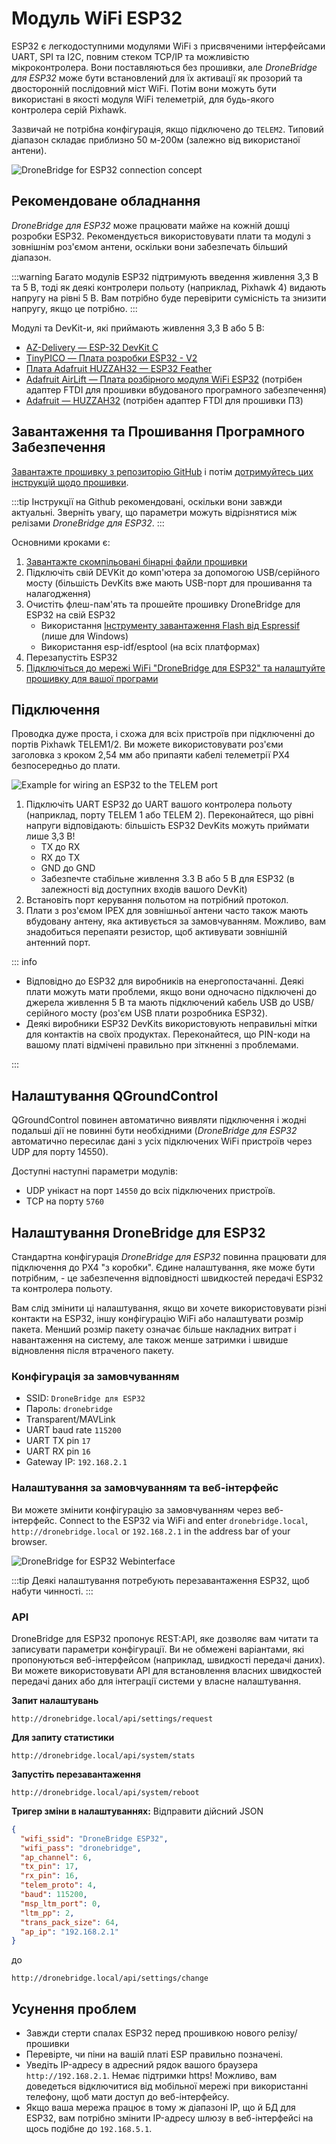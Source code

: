 # Модуль WiFi ESP32

ESP32 є легкодоступними модулями WiFi з присвяченими інтерфейсами UART, SPI та I2C, повним стеком TCP/IP та можливістю мікроконтролера. Вони поставляються без прошивки, але _DroneBridge для ESP32_ може бути встановлений для їх активації як прозорий та двосторонній послідовний міст WiFi. Потім вони можуть бути використані в якості модуля WiFi телеметрій, для будь-якого контролера серій Pixhawk.

Зазвичай не потрібна конфігурація, якщо підключено до `TELEM2`. Типовий діапазон складає приблизно 50 м-200м (залежно від використаної антени).

![DroneBridge for ESP32 connection concept](../../assets/peripherals/telemetry/esp32/db_ESP32_setup.png)

## Рекомендоване обладнання

_DroneBridge для ESP32_ може працювати майже на кожній дошці розробки ESP32. Рекомендується використовувати плати та модулі з зовнішнім роз'ємом антени, оскільки вони забезпечать більший діапазон.

:::warning
Багато модулів ESP32 підтримують введення живлення 3,3 В та 5 В, тоді як деякі контролери польоту (наприклад, Pixhawk 4) видають напругу на рівні 5 В.
Вам потрібно буде перевірити сумісність та знизити напругу, якщо це потрібно.
:::

Модулі та DevKit-и, які приймають живлення 3,3 В або 5 В:

- [AZ-Delivery — ESP-32 DevKit C](https://www.az-delivery.de/en/products/esp-32-dev-kit-c-v4)
- [TinyPICO — Плата розробки ESP32 - V2](https://www.adafruit.com/product/4335)
- [Плата Adafruit HUZZAH32 — ESP32 Feather](https://www.adafruit.com/product/3405)
- [Adafruit AirLift — Плата розбірного модуля WiFi ESP32](https://www.adafruit.com/product/4201) (потрібен адаптер FTDI для прошивки вбудованого програмного забезпечення)
- [Adafruit — HUZZAH32](https://www.adafruit.com/product/4172) (потрібен адаптер FTDI для прошивки ПЗ)

## Завантаження та Прошивання Програмного Забезпечення

[Завантажте прошивку з репозиторію GitHub](https://github.com/DroneBridge/ESP32/releases) і потім [дотримуйтесь цих інструкцій щодо прошивки](https://github.com/DroneBridge/ESP32#installationflashing-using-precompiled-binaries).

:::tip
Інструкції на Github рекомендовані, оскільки вони завжди актуальні. Зверніть увагу, що параметри можуть відрізнятися між релізами _DroneBridge для ESP32_.
:::

Основними кроками є:

1. [Завантажте скомпільовані бінарні файли прошивки](https://github.com/DroneBridge/ESP32/releases)
1. Підключіть свій DEVKit до комп'ютера за допомогою USB/серійного мосту (більшість DevKits вже мають USB-порт для прошивання та налагодження)
1. Очистіть флеш-пам'ять та прошейте прошивку DroneBridge для ESP32 на свій ESP32
   - Використання [Інструменту завантаження Flash від Espressif](https://www.espressif.com/en/support/download/other-tools) (лише для Windows)
   - Використання esp-idf/esptool (на всіх платформах)
1. Перезапустіть ESP32
1. [Підключіться до мережі WiFi "DroneBridge для ESP32" та налаштуйте прошивку для вашої програми](#configuring-dronebridge-for-esp32)

## Підключення

Проводка дуже проста, і схожа для всіх пристроїв при підключенні до портів Pixhawk TELEM1/2. Ви можете використовувати роз'єми заголовка з кроком 2,54 мм або припаяти кабелі телеметрії PX4 безпосередньо до плати.

![Example for wiring an ESP32 to the TELEM port](../../assets/peripherals/telemetry/esp32/pixhawk_wiring.png)

1. Підключіть UART ESP32 до UART вашого контролера польоту (наприклад, порту TELEM 1 або TELEM 2). Переконайтеся, що рівні напруги відповідають: більшість ESP32 DevKits можуть приймати лише 3,3 В!
   - TX до RX
   - RX до TX
   - GND до GND
   - Забезпечте стабільне живлення 3.3 В або 5 В для ESP32 (в залежності від доступних входів вашого DevKit)
1. Встановіть порт керування польотом на потрібний протокол.
1. Плати з роз'ємом IPEX для зовнішньої антени часто також мають вбудовану антену, яка активується за замовчуванням. Можливо, вам знадобиться перепаяти резистор, щоб активувати зовнішній антенний порт.

::: info

- Відповідно до ESP32 для виробників на енергопостачанні. Деякі плати можуть мати проблеми, якщо вони одночасно підключені до джерела живлення 5 В та мають підключений кабель USB до USB/серійного мосту (роз'єм USB плати розробника ESP32).
- Деякі виробники ESP32 DevKits використовують неправильні мітки для контактів на своїх продуктах. Переконайтеся, що PIN-коди на вашому платі відмічені правильно при зіткненні з проблемами.

:::

## Налаштування QGroundControl

QGroundControl повинен автоматично виявляти підключення і жодні подальші дії не повинні бути необхідними (_DroneBridge для ESP32_ автоматично пересилає дані з усіх підключених WiFi пристроїв через UDP для порту 14550).

Доступні наступні параметри модулів:

- UDP унікаст на порт `14550` до всіх підключених пристроїв.
- TCP на порту `5760`

## Налаштування DroneBridge для ESP32

Стандартна конфігурація _DroneBridge для ESP32_ повинна працювати для підключення до PX4 "з коробки". Єдине налаштування, яке може бути потрібним, - це забезпечення відповідності швидкостей передачі ESP32 та контролера польоту.

Вам слід змінити ці налаштування, якщо ви хочете використовувати різні контакти на ESP32, іншу конфігурацію WiFi або налаштувати розмір пакета. Менший розмір пакету означає більше накладних витрат і навантаження на систему, але також менше затримки і швидше відновлення після втраченого пакету.

### Конфігурація за замовчуванням

- SSID: `DroneBridge для ESP32`
- Пароль: `dronebridge`
- Transparent/MAVLink
- UART baud rate `115200`
- UART TX pin `17`
- UART RX pin `16`
- Gateway IP: `192.168.2.1`

### Налаштування за замовчуванням та веб-інтерфейс

Ви можете змінити конфігурацію за замовчуванням через веб-інтерфейс. Connect to the ESP32 via WiFi and enter `dronebridge.local`, `http://dronebridge.local` or `192.168.2.1` in the address bar of your browser.

![DroneBridge for ESP32 Webinterface](../../assets/peripherals/telemetry/esp32/dbesp32_webinterface.png)

:::tip
Деякі налаштування потребують перезавантаження ESP32, щоб набути чинності.
:::

### API

DroneBridge для ESP32 пропонує REST:API, яке дозволяє вам читати та записувати параметри конфігурації. Ви не обмежені варіантами, які пропонуються веб-інтерфейсом (наприклад, швидкості передачі даних). Ви можете використовувати API для встановлення власних швидкостей передачі даних або для інтеграції системи у власне налаштування.

**Запит налаштувань**

```http request
http://dronebridge.local/api/settings/request
```

**Для запиту статистики**

```http request
http://dronebridge.local/api/system/stats
```

**Запустіть перезавантаження**

```http request
http://dronebridge.local/api/system/reboot
```

**Тригер зміни в налаштуваннях:** Відправити дійсний JSON

```json
{
  "wifi_ssid": "DroneBridge ESP32",
  "wifi_pass": "dronebridge",
  "ap_channel": 6,
  "tx_pin": 17,
  "rx_pin": 16,
  "telem_proto": 4,
  "baud": 115200,
  "msp_ltm_port": 0,
  "ltm_pp": 2,
  "trans_pack_size": 64,
  "ap_ip": "192.168.2.1"
}
```

до

```http request
http://dronebridge.local/api/settings/change
```

## Усунення проблем

- Завжди стерти спалах ESP32 перед прошивкою нового релізу/прошивки
- Перевірте, чи піни на вашій платі ESP правильно позначені.
- Уведіть IP-адресу в адресний рядок вашого браузера `http://192.168.2.1`. Немає підтримки https! Можливо, вам доведеться відключитися від мобільної мережі при використанні телефону, щоб мати доступ до веб-інтерфейсу.
- Якщо ваша мережа працює в тому ж діапазоні IP, що й БД для ESP32, вам потрібно змінити IP-адресу шлюзу в веб-інтерфейсі на щось подібне до `192.168.5.1`.
